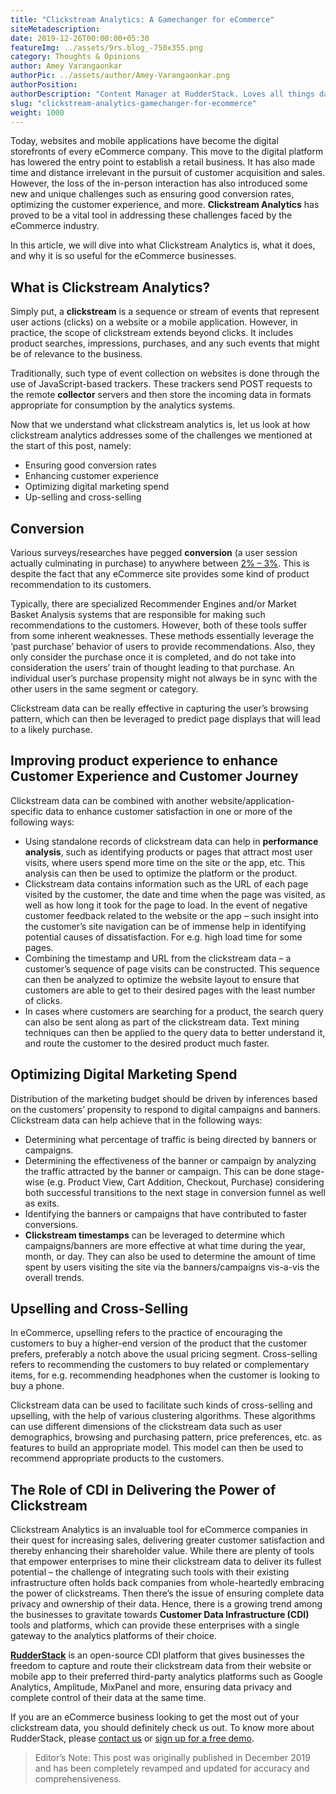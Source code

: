 ```yaml
---
title: "Clickstream Analytics: A Gamechanger for eCommerce"
siteMetadescription:
date: 2019-12-26T00:00:00+05:30
featureImg: ../assets/9rs.blog_-750x355.png
category: Thoughts & Opinions
author: Amey Varangaonkar
authorPic: ../assets/author/Amey-Varangaonkar.png
authorPosition: 
authorDescription: "Content Manager at RudderStack. Loves all things data. Manchester United, music, and sci-fi fan, among other things."
slug: "clickstream-analytics-gamechanger-for-ecommerce"
weight: 1000
---
```

Today, websites and mobile applications have become the digital storefronts of every eCommerce company. This move to the digital platform has lowered the entry point to establish a retail business. It has also made time and distance irrelevant in the pursuit of customer acquisition and sales. However, the loss of the in-person interaction has also introduced some new and unique challenges such as ensuring good conversion rates, optimizing the customer experience, and more. **Clickstream Analytics** has proved to be a vital tool in addressing these challenges faced by the eCommerce industry.

In this article, we will dive into what Clickstream Analytics is, what it does, and why it is so useful for the eCommerce businesses.

What is Clickstream Analytics?
------------------------------

Simply put, a **clickstream** is a sequence or stream of events that represent user actions (clicks) on a website or a mobile application. However, in practice, the scope of clickstream extends beyond clicks. It includes product searches, impressions, purchases, and any such events that might be of relevance to the business.

Traditionally, such type of event collection on websites is done through the use of JavaScript-based trackers. These trackers send POST requests to the remote **collector** servers and then store the incoming data in formats appropriate for consumption by the analytics systems.

Now that we understand what clickstream analytics is, let us look at how clickstream analytics addresses some of the challenges we mentioned at the start of this post, namely:

*   Ensuring good conversion rates
*   Enhancing customer experience
*   Optimizing digital marketing spend
*   Up-selling and cross-selling

Conversion
----------

Various surveys/researches have pegged **conversion** (a user session actually culminating in purchase) to anywhere between [2% – 3%](https://www.invespcro.com/blog/the-average-website-conversion-rate-by-industry/). This is despite the fact that any eCommerce site provides some kind of product recommendation to its customers. 

Typically, there are specialized Recommender Engines and/or Market Basket Analysis systems that are responsible for making such recommendations to the customers. However, both of these tools suffer from some inherent weaknesses. These methods essentially leverage the ‘past purchase’ behavior of users to provide recommendations. Also, they only consider the purchase once it is completed, and do not take into consideration the users’ train of thought leading to that purchase. An individual user’s purchase propensity might not always be in sync with the other users in the same segment or category.

Clickstream data can be really effective in capturing the user’s browsing pattern, which can then be leveraged to predict page displays that will lead to a likely purchase.

Improving product experience to enhance Customer Experience and Customer Journey
--------------------------------------------------------------------------------

Clickstream data can be combined with another website/application-specific data to enhance customer satisfaction in one or more of the following ways:

*   Using standalone records of clickstream data can help in **performance analysis**, such as identifying products or pages that attract most user visits, where users spend more time on the site or the app, etc. This analysis can then be used to optimize the platform or the product.
*   Clickstream data contains information such as the URL of each page visited by the customer, the date and time when the page was visited, as well as how long it took for the page to load. In the event of negative customer feedback related to the website or the app – such insight into the customer’s site navigation can be of immense help in identifying potential causes of dissatisfaction. For e.g. high load time for some pages.
*   Combining the timestamp and URL from the clickstream data – a customer’s sequence of page visits can be constructed. This sequence can then be analyzed to optimize the website layout to ensure that customers are able to get to their desired pages with the least number of clicks.
*   In cases where customers are searching for a product, the search query can also be sent along as part of the clickstream data. Text mining techniques can then be applied to the query data to better understand it, and route the customer to the desired product much faster.

Optimizing Digital Marketing Spend
----------------------------------

Distribution of the marketing budget should be driven by inferences based on the customers’ propensity to respond to digital campaigns and banners. Clickstream data can help achieve that in the following ways:

*   Determining what percentage of traffic is being directed by banners or campaigns.
*   Determining the effectiveness of the banner or campaign by analyzing the traffic attracted by the banner or campaign. This can be done stage-wise (e.g. Product View, Cart Addition, Checkout, Purchase) considering both successful transitions to the next stage in conversion funnel as well as exits.
*   Identifying the banners or campaigns that have contributed to faster conversions.
*   **Clickstream timestamps** can be leveraged to determine which campaigns/banners are more effective at what time during the year, month, or day. They can also be used to determine the amount of time spent by users visiting the site via the banners/campaigns vis-a-vis the overall trends.

Upselling and Cross-Selling
---------------------------

In eCommerce, upselling refers to the practice of encouraging the customers to buy a higher-end version of the product that the customer prefers, preferably a notch above the usual pricing segment. Cross-selling refers to recommending the customers to buy related or complementary items, for e.g. recommending headphones when the customer is looking to buy a phone. 

Clickstream data can be used to facilitate such kinds of cross-selling and upselling, with the help of various clustering algorithms. These algorithms can use different dimensions of the clickstream data such as user demographics, browsing and purchasing pattern, price preferences, etc. as features to build an appropriate model. This model can then be used to recommend appropriate products to the customers.

The Role of CDI in Delivering the Power of Clickstream
------------------------------------------------------

Clickstream Analytics is an invaluable tool for eCommerce companies in their quest for increasing sales, delivering greater customer satisfaction and thereby enhancing their shareholder value. While there are plenty of tools that empower enterprises to mine their clickstream data to deliver its fullest potential – the challenge of integrating such tools with their existing infrastructure often holds back companies from whole-heartedly embracing the power of clickstreams. Then there’s the issue of ensuring complete data privacy and ownership of their data. Hence, there is a growing trend among the businesses to gravitate towards **Customer Data Infrastructure (CDI)** tools and platforms, which can provide these enterprises with a single gateway to the analytics platforms of their choice. 

[**RudderStack**](https://rudderstack.com/) is an open-source CDI platform that gives businesses the freedom to capture and route their clickstream data from their website or mobile app to their preferred third-party analytics platforms such as Google Analytics, Amplitude, MixPanel and more, ensuring data privacy and complete control of their data at the same time.

If you are an eCommerce business looking to get the most out of your clickstream data, you should definitely check us out. To know more about RudderStack, please [contact us](https://rudderstack.com/contact/) or [sign up for a free demo](https://rudderstack.com/request-a-demo/).

> Editor’s Note: This post was originally published in December 2019 and has been completely revamped and updated for accuracy and comprehensiveness.